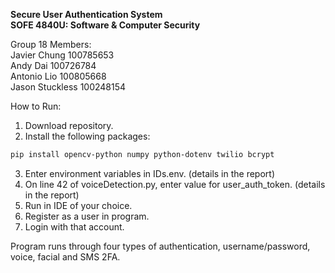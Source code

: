 **Secure User Authentication System**  
**SOFE 4840U: Software & Computer Security**

Group 18 Members:  
Javier Chung  100785653  
Andy Dai  100726784  
Antonio Lio  100805668  
Jason Stuckless  100248154  

How to Run:
1. Download repository.
2. Install the following packages:
```bash
pip install opencv-python numpy python-dotenv twilio bcrypt
```
3. Enter environment variables in IDs.env. (details in the report)
4. On line 42 of voiceDetection.py, enter value for user_auth_token. (details in the report)
5. Run in IDE of your choice.
6. Register as a user in program.
7. Login with that account.

Program runs through four types of authentication, username/password, voice, facial and SMS 2FA.
